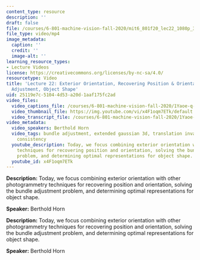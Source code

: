 ```yaml
---
content_type: resource
description: ''
draft: false
file: /courses/6-801-machine-vision-fall-2020/mit6_801f20_lec22_1080p_360p_16_9.mp4
file_type: video/mp4
image_metadata:
  caption: ''
  credit: ''
  image-alt: ''
learning_resource_types:
- Lecture Videos
license: https://creativecommons.org/licenses/by-nc-sa/4.0/
resourcetype: Video
title: 'Lecture 22: Exterior Orientation, Recovering Position & Orientation, Bundle
  Adjustment, Object Shape'
uid: 25119e7c-5104-4d53-a20d-1aaf175fc2ad
video_files:
  video_captions_file: /courses/6-801-machine-vision-fall-2020/1Yaoe-q-HxgwrDhdw4F5Gnk5onbWKN-Y3_transcript.webvtt
  video_thumbnail_file: https://img.youtube.com/vi/x4F1oqm7ETk/default.jpg
  video_transcript_file: /courses/6-801-machine-vision-fall-2020/1Yaoe-q-HxgwrDhdw4F5Gnk5onbWKN-Y3_transcript.pdf
video_metadata:
  video_speakers: Berthold Horn
  video_tags: bundle adjustment, extended gaussian 3d, translation invariance, rotation
    consistency
  youtube_description: Today, we focus combining exterior orientation with other photogrammetry
    techniques for recovering position and orientation, solving the bundle adjustment
    problem, and determining optimal representations for object shape.
  youtube_id: x4F1oqm7ETk
---
```

**Description:** Today, we focus combining exterior orientation with other photogrammetry techniques for recovering position and orientation, solving the bundle adjustment problem, and determining optimal representations for object shape.

**Speaker:** Berthold Horn

**Description:** Today, we focus combining exterior orientation with other photogrammetry techniques for recovering position and orientation, solving the bundle adjustment problem, and determining optimal representations for object shape.

**Speaker:** Berthold Horn